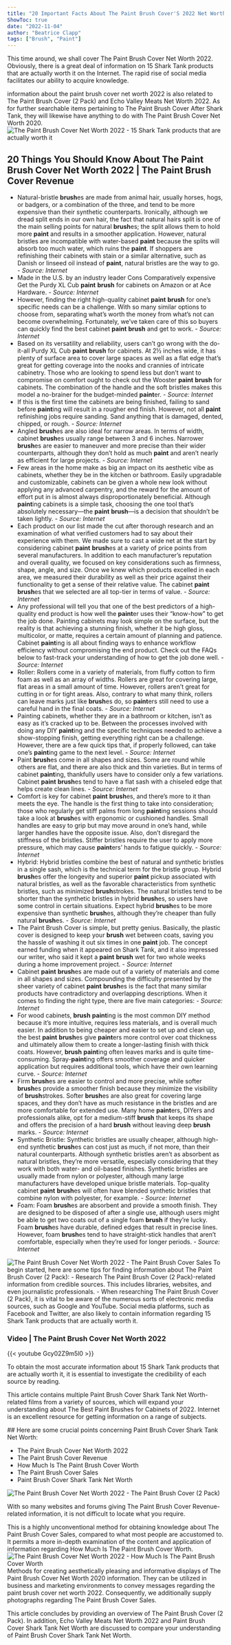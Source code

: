 ```yaml
---
title: "20 Important Facts About The Paint Brush Cover'S 2022 Net Worth"
ShowToc: true 
date: "2022-11-04"
author: "Beatrice Clapp" 
tags: ["Brush", "Paint"]
---
```


	
This time around, we shall cover The Paint Brush Cover Net Worth 2022. Obviously, there is a great deal of information on 15 Shark Tank products that are actually worth it on the Internet. The rapid rise of social media facilitates our ability to acquire knowledge.

information about the paint brush cover net worth 2022 is also related to The Paint Brush Cover (2 Pack) and Echo Valley Meats Net Worth 2022. As for further searchable items pertaining to The Paint Brush Cover After Shark Tank, they will likewise have anything to do with The Paint Brush Cover Net Worth 2020.
<img loading="lazy" src="https://1.bp.blogspot.com/-ipEA0Wv5MQA/YL7AUFWcGYI/AAAAAAAAfok/4xft4F1RIGc3MHZMzy6MX3H_jdvhHvL5QCLcBGAsYHQ/s2048/57FA3494-D36E-4559-8D36-F161F84AAC73_1_201_a.jpeg" onerror="this.onerror=null;this.src='https://blogger.googleusercontent.com/img/a/AVvXsEhe7F7TRXHtjiKvHb5vS7DmnxvpHiDyoYyYvm1nHB3Qp2_w3BnM6A2eq4v7FYxCC9bfZt3a9vIMtAYEKUiaDQbHMg-ViyGmRIj39MLp0bGFfgfYw1Dc9q_H-T0wiTm3l0Uq42dETrN9eC8aGJ9_IORZsxST1AcLR7np1koOfcc7tnHa4S8Mwz_xD9d0=s16000';" alt="The Paint Brush Cover Net Worth 2022 - 15 Shark Tank products that are actually worth it" >

## 20 Things You Should Know About The Paint Brush Cover Net Worth 2022 | The Paint Brush Cover Revenue
-   Natural-bristle **brush**es are made from animal hair, usually horses, hogs, or badgers, or a combination of the three, and tend to be more expensive than their synthetic counterparts. Ironically, although we dread split ends in our own hair, the fact that natural hairs split is one of the main selling points for natural **brush**es; the split allows them to hold more **paint** and results in a smoother application. However, natural bristles are incompatible with water-based **paint** because the splits will absorb too much water, which ruins the **paint**. If shoppers are refinishing their cabinets with stain or a similar alternative, such as Danish or linseed oil instead of **paint**, natural bristles are the way to go. - <cite>Source: Internet</cite>
-   Made in the U.S. by an industry leader Cons Comparatively expensive Get the Purdy XL Cub **paint** **brush** for cabinets on Amazon or at Ace Hardware. - <cite>Source: Internet</cite>
-   However, finding the right high-quality cabinet **paint** **brush** for one’s specific needs can be a challenge. With so many similar options to choose from, separating what’s worth the money from what’s not can become overwhelming. Fortunately, we’ve taken care of this so buyers can quickly find the best cabinet **paint** **brush** and get to work. - <cite>Source: Internet</cite>
-   Based on its versatility and reliability, users can’t go wrong with the do-it-all Purdy XL Cub **paint** **brush** for cabinets. At 2½ inches wide, it has plenty of surface area to cover large spaces as well as a flat edge that’s great for getting coverage into the nooks and crannies of intricate cabinetry. Those who are looking to spend less but don’t want to compromise on comfort ought to check out the Wooster **paint** **brush** for cabinets. The combination of the handle and the soft bristles makes this model a no-brainer for the budget-minded **paint**er. - <cite>Source: Internet</cite>
-   If this is the first time the cabinets are being finished, failing to sand before **paint**ing will result in a rougher end finish. However, not all **paint** refinishing jobs require sanding. Sand anything that is damaged, dented, chipped, or rough. - <cite>Source: Internet</cite>
-   Angled **brush**es are also ideal for narrow areas. In terms of width, cabinet **brush**es usually range between 3 and 6 inches. Narrower **brush**es are easier to maneuver and more precise than their wider counterparts, although they don’t hold as much **paint** and aren’t nearly as efficient for large projects. - <cite>Source: Internet</cite>
-   Few areas in the home make as big an impact on its aesthetic vibe as cabinets, whether they be in the kitchen or bathroom. Easily upgradable and customizable, cabinets can be given a whole new look without applying any advanced carpentry, and the reward for the amount of effort put in is almost always disproportionately beneficial. Although **paint**ing cabinets is a simple task, choosing the one tool that’s absolutely necessary—the **paint** **brush**—is a decision that shouldn’t be taken lightly. - <cite>Source: Internet</cite>
-   Each product on our list made the cut after thorough research and an examination of what verified customers had to say about their experience with them. We made sure to cast a wide net at the start by considering cabinet **paint** **brush**es at a variety of price points from several manufacturers. In addition to each manufacturer’s reputation and overall quality, we focused on key considerations such as firmness, shape, angle, and size. Once we knew which products excelled in each area, we measured their durability as well as their price against their functionality to get a sense of their relative value. The cabinet **paint** **brush**es that we selected are all top-tier in terms of value. - <cite>Source: Internet</cite>
-   Any professional will tell you that one of the best predictors of a high-quality end product is how well the **paint**er uses their “know-how” to get the job done. Painting cabinets may look simple on the surface, but the reality is that achieving a stunning finish, whether it be high gloss, multicolor, or matte, requires a certain amount of planning and patience. Cabinet **paint**ing is all about finding ways to enhance workflow efficiency without compromising the end product. Check out the FAQs below to fast-track your understanding of how to get the job done well. - <cite>Source: Internet</cite>
-   Roller: Rollers come in a variety of materials, from fluffy cotton to firm foam as well as an array of widths. Rollers are great for covering large, flat areas in a small amount of time. However, rollers aren’t great for cutting in or for tight areas. Also, contrary to what many think, rollers can leave marks just like **brush**es do, so **paint**ers still need to use a careful hand in the final coats. - <cite>Source: Internet</cite>
-   Painting cabinets, whether they are in a bathroom or kitchen, isn’t as easy as it’s cracked up to be. Between the processes involved with doing any DIY **paint**ing and the specific techniques needed to achieve a show-stopping finish, getting everything right can be a challenge. However, there are a few quick tips that, if properly followed, can take one’s **paint**ing game to the next level. - <cite>Source: Internet</cite>
-   Paint **brush**es come in all shapes and sizes. Some are round while others are flat, and there are also thick and thin varieties. But in terms of cabinet **paint**ing, thankfully users have to consider only a few variations. Cabinet **paint** **brush**es tend to have a flat sash with a chiseled edge that helps create clean lines. - <cite>Source: Internet</cite>
-   Comfort is key for cabinet **paint** **brush**es, and there’s more to it than meets the eye. The handle is the first thing to take into consideration; those who regularly get stiff palms from long **paint**ing sessions should take a look at **brush**es with ergonomic or cushioned handles. Small handles are easy to grip but may move around in one’s hand, while larger handles have the opposite issue. Also, don’t disregard the stiffness of the bristles. Stiffer bristles require the user to apply more pressure, which may cause **paint**ers’ hands to fatigue quickly. - <cite>Source: Internet</cite>
-   Hybrid: Hybrid bristles combine the best of natural and synthetic bristles in a single sash, which is the technical term for the bristle group. Hybrid **brush**es offer the longevity and superior **paint** pickup associated with natural bristles, as well as the favorable characteristics from synthetic bristles, such as minimized **brush**strokes. The natural bristles tend to be shorter than the synthetic bristles in hybrid **brush**es, so users have some control in certain situations. Expect hybrid **brush**es to be more expensive than synthetic **brush**es, although they’re cheaper than fully natural **brush**es. - <cite>Source: Internet</cite>
-   The Paint Brush Cover is simple, but pretty genius. Basically, the plastic cover is designed to keep your **brush** wet between coats, saving you the hassle of washing it out six times in one **paint** job. The concept earned funding when it appeared on Shark Tank, and it also impressed our writer, who said it kept a **paint** **brush** wet for two whole weeks during a home improvement project. - <cite>Source: Internet</cite>
-   Cabinet **paint** **brush**es are made out of a variety of materials and come in all shapes and sizes. Compounding the difficulty presented by the sheer variety of cabinet **paint** **brush**es is the fact that many similar products have contradictory and overlapping descriptions. When it comes to finding the right type, there are five main categories: - <cite>Source: Internet</cite>
-   For wood cabinets, **brush** **paint**ing is the most common DIY method because it’s more intuitive, requires less materials, and is overall much easier. In addition to being cheaper and easier to set up and clean up, the best **paint** **brush**es give **paint**ers more control over coat thickness and ultimately allow them to create a longer-lasting finish with thick coats. However, **brush** **paint**ing often leaves marks and is quite time-consuming. Spray-**paint**ing offers smoother coverage and quicker application but requires additional tools, which have their own learning curve. - <cite>Source: Internet</cite>
-   Firm **brush**es are easier to control and more precise, while softer **brush**es provide a smoother finish because they minimize the visibility of **brush**strokes. Softer **brush**es are also great for covering large spaces, and they don’t have as much resistance in the bristles and are more comfortable for extended use. Many home **paint**ers, DIYers and professionals alike, opt for a medium-stiff **brush** that keeps its shape and offers the precision of a hard **brush** without leaving deep **brush** marks. - <cite>Source: Internet</cite>
-   Synthetic Bristle: Synthetic bristles are usually cheaper, although high-end synthetic **brush**es can cost just as much, if not more, than their natural counterparts. Although synthetic bristles aren’t as absorbent as natural bristles, they’re more versatile, especially considering that they work with both water- and oil-based finishes. Synthetic bristles are usually made from nylon or polyester, although many large manufacturers have developed unique bristle materials. Top-quality cabinet **paint** **brush**es will often have blended synthetic bristles that combine nylon with polyester, for example. - <cite>Source: Internet</cite>
-   Foam: Foam **brush**es are absorbent and provide a smooth finish. They are designed to be disposed of after a single use, although users might be able to get two coats out of a single foam **brush** if they’re lucky. Foam **brush**es have durable, defined edges that result in precise lines. However, foam **brush**es tend to have straight-stick handles that aren’t comfortable, especially when they’re used for longer periods. - <cite>Source: Internet</cite>


<img loading="lazy" src="https://thewashingtonnote.com/wp-content/uploads/2019/12/Best-Chrome-Spray-Paint.jpg" onerror="this.onerror=null;this.src='https://blogger.googleusercontent.com/img/a/AVvXsEhe7F7TRXHtjiKvHb5vS7DmnxvpHiDyoYyYvm1nHB3Qp2_w3BnM6A2eq4v7FYxCC9bfZt3a9vIMtAYEKUiaDQbHMg-ViyGmRIj39MLp0bGFfgfYw1Dc9q_H-T0wiTm3l0Uq42dETrN9eC8aGJ9_IORZsxST1AcLR7np1koOfcc7tnHa4S8Mwz_xD9d0=s16000';" alt="The Paint Brush Cover Net Worth 2022 - The Paint Brush Cover Sales" >
To begin started, here are some tips for finding information about The Paint Brush Cover (2 Pack):
- Research The Paint Brush Cover (2 Pack)-related information from credible sources. This includes libraries, websites, and even journalistic professionals.
- When researching The Paint Brush Cover (2 Pack), it is vital to be aware of the numerous sorts of electronic media sources, such as Google and YouTube. Social media platforms, such as Facebook and Twitter, are also likely to contain information regarding 15 Shark Tank products that are actually worth it.

### Video | The Paint Brush Cover Net Worth 2022
{{< youtube Gcy02Z9m5l0 >}} 

To obtain the most accurate information about 15 Shark Tank products that are actually worth it, it is essential to investigate the credibility of each source by reading.

This article contains multiple Paint Brush Cover Shark Tank Net Worth-related films from a variety of sources, which will expand your understanding about The Best Paint Brushes for Cabinets of 2022. Internet is an excellent resource for getting information on a range of subjects.
<script async="async" data-cfasync="false" src="//normallydemandedalter.com/fe63df3c5408708b15d8dc3d9b206b31/invoke.js"></script>
<div id="container-fe63df3c5408708b15d8dc3d9b206b31"></div>
## Here are some crucial points concerning Paint Brush Cover Shark Tank Net Worth:

- The Paint Brush Cover Net Worth 2022
- The Paint Brush Cover Revenue
- How Much Is The Paint Brush Cover Worth
- The Paint Brush Cover Sales
- Paint Brush Cover Shark Tank Net Worth

 <img loading="lazy" src="https://paintsprayerer.com/wp-content/uploads/2020/01/Best-Paint-Rollers-for-Smooth-Finish.jpg" onerror="this.onerror=null;this.src='https://blogger.googleusercontent.com/img/a/AVvXsEhe7F7TRXHtjiKvHb5vS7DmnxvpHiDyoYyYvm1nHB3Qp2_w3BnM6A2eq4v7FYxCC9bfZt3a9vIMtAYEKUiaDQbHMg-ViyGmRIj39MLp0bGFfgfYw1Dc9q_H-T0wiTm3l0Uq42dETrN9eC8aGJ9_IORZsxST1AcLR7np1koOfcc7tnHa4S8Mwz_xD9d0=s16000';" alt="The Paint Brush Cover Net Worth 2022 - The Paint Brush Cover (2 Pack)" >

With so many websites and forums giving The Paint Brush Cover Revenue-related information, it is not difficult to locate what you require.

This is a highly unconventional method for obtaining knowledge about The Paint Brush Cover Sales, compared to what most people are accustomed to. It permits a more in-depth examination of the content and application of information regarding How Much Is The Paint Brush Cover Worth.
<img loading="lazy" src="https://inspirationfeed.com/wp-content/uploads/2015/05/Free-Photoshop-Brushes.png" onerror="this.onerror=null;this.src='https://blogger.googleusercontent.com/img/a/AVvXsEhe7F7TRXHtjiKvHb5vS7DmnxvpHiDyoYyYvm1nHB3Qp2_w3BnM6A2eq4v7FYxCC9bfZt3a9vIMtAYEKUiaDQbHMg-ViyGmRIj39MLp0bGFfgfYw1Dc9q_H-T0wiTm3l0Uq42dETrN9eC8aGJ9_IORZsxST1AcLR7np1koOfcc7tnHa4S8Mwz_xD9d0=s16000';" alt="The Paint Brush Cover Net Worth 2022 - How Much Is The Paint Brush Cover Worth" >
Methods for creating aesthetically pleasing and informative displays of The Paint Brush Cover Net Worth 2020 information. They can be utilized in business and marketing environments to convey messages regarding the paint brush cover net worth 2022. Consequently, we additionally supply photographs regarding The Paint Brush Cover Sales.

This article concludes by providing an overview of The Paint Brush Cover (2 Pack). In addition, Echo Valley Meats Net Worth 2022 and Paint Brush Cover Shark Tank Net Worth are discussed to compare your understanding of Paint Brush Cover Shark Tank Net Worth.
	
	

